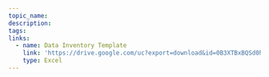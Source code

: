 ```yaml
---
topic_name:
description:
tags:
links:
  - name: Data Inventory Template
    link: 'https://drive.google.com/uc?export=download&id=0B3XTBxBQSd0hYzJTTUY1TzMwcjA'
    type: Excel
---
```



